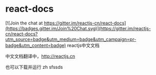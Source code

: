 # react-docs

[![Join the chat at https://gitter.im/reactjs-cn/react-docs](https://badges.gitter.im/Join%20Chat.svg)](https://gitter.im/reactjs-cn/react-docs?utm_source=badge&utm_medium=badge&utm_campaign=pr-badge&utm_content=badge)
reactjs中文文档

中文文档翻译中，http://reactjs.cn

也可以下载并运行 zh
sfssds
